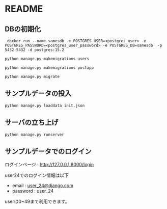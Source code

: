# README

## DBの初期化

```
 docker run --name samesdb -e POSTGRES_USER=<postgres_user> -e POSTGRES_PASSWORD=<postgres_user_password> -e POSTGRES_DB=samesdb  -p 5432:5432 -d postgres:15.2
```

```
python manage.py makemigrations users
```

```
python manage.py makemigrations postapp
```

```
python manage.py migrate
```

## サンプルデータの投入

```
python manage.py loaddata init.json
```

## サーバの立ち上げ

```
python manage.py runserver
```

## サンプルデータでのログイン

ログインページ : <http://127.0.0.1:8000/login>

user24でのログイン情報は以下

- email : user_24@django.com
- password : user_24

userは0~49まで利用できます。
